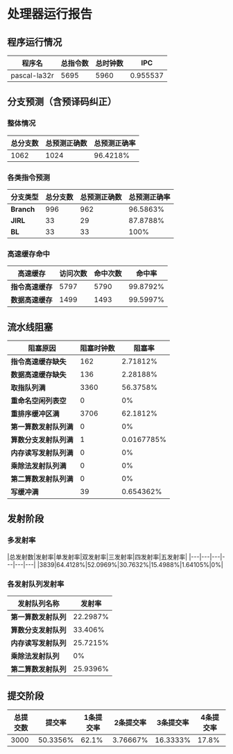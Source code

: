 # 处理器运行报告
## 程序运行情况
|程序名|总指令数|总时钟数|IPC|
|---|---|---|---|
|pascal-la32r|5695|5960|0.955537|

## 分支预测（含预译码纠正）
### 整体情况
|总分支数|总预测正确数|总预测正确率|
|---|---|---|
|1062|1024|96.4218%|

### 各类指令预测
|分支类型|总分支数|总预测正确数|总预测正确率|
|---|---|---|---|
|**Branch**| 996 | 962 | 96.5863%|
|**JIRL**| 33 | 29 | 87.8788%|
|**BL**| 33 | 33 | 100%|

### 高速缓存命中
|高速缓存|访问次数|命中次数|命中率|
|---|---|---|---|
|**指令高速缓存**| 5797 | 5790 | 99.8792%|
|**数据高速缓存**| 1499 | 1493 | 99.5997%|
## 流水线阻塞
|阻塞原因|阻塞时钟数|阻塞率|
|---|---|---|
|**指令高速缓存缺失**| 162 | 2.71812%|
|**数据高速缓存缺失**| 136 | 2.28188%|
|**取指队列满**| 3360 | 56.3758%|
|**重命名空闲列表空**|0 | 0%|
|**重排序缓冲区满**|3706 | 62.1812%|
|**第一算数发射队列满**|0 | 0%|
|**算数分支发射队列满**|1 | 0.0167785%|
|**内存读写发射队列满**|0 | 0%|
|**乘除法发射队列满**|0 | 0%|
|**第二算数发射队列满**|0 | 0%|
|**写缓冲满**|39 | 0.654362%|

## 发射阶段
### 多发射率
|总发射数|发射率|单发射率|双发射率|三发射率|四发射率|五发射率|
|---|---|---|---|---|---|
|3839|64.4128%|52.0969%|30.7632%|15.4988%|1.64105%|0%|

### 各发射队列发射率
|发射队列名称|发射率|
|---|---|
|**第一算数发射队列**|22.2987%|
|**算数分支发射队列**|33.406%|
|**内存读写发射队列**|25.7215%|
|**乘除法发射队列**|0%|
|**第二算数发射队列**|25.9396%|

## 提交阶段
|总提交数|提交率|1条提交率|2条提交率|3条提交率|4条提交率|
|---|---|---|---|---|---|
|3000|50.3356%|62.1%|3.76667%|16.3333%|17.8%|
